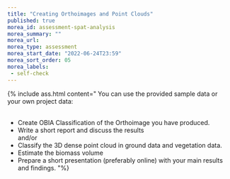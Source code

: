 ```yaml
---
title: "Creating Orthoimages and Point Clouds"
published: true
morea_id: assessment-spat-analysis
morea_summary: ""
morea_url: 
morea_type: assessment
morea_start_date: "2022-06-24T23:59"
morea_sort_order: 05
morea_labels:
 - self-check
---
```

 
 
{% include ass.html content="
You can use the provided sample data or your own project data:<br><br>

- Create OBIA Classification of the Orthoimage you have produced. <br>
- Write a short report and discuss the results <br>
and/or
- Classify the  3D dense point cloud in ground data and vegetation data.<br>
- Estimate the biomass volume<br>
- Prepare a short presentation (preferably online) with your main results and findings.
"%}